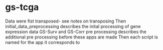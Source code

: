 # gs-tcga
Data were fist transposed- see notes on transposing
Then initial_data_preprocessing describes the inital processing of gene expression data
GS-Surv and GS-Corr pre processing describes the additional pre processing before these apps are made
Then each script is named for the app it corresponds to
